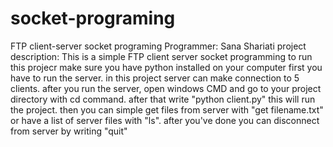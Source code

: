 # socket-programing
FTP client-server socket programing
Programmer: Sana Shariati
project description: This is a simple FTP client server socket programming
to run this projecr make sure you have python installed on your computer
first you have to run the server. in this project server can make connection to 5 clients.
after you run the server, open windows CMD and go to your project directory with cd command. after that write "python client.py"
this will run the project.
then you can simple get files from server with "get filename.txt" or have a list of server files with "ls". after you've done you can disconnect from server by writing "quit"
